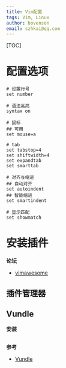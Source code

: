 ```yaml
---
title: Vim配置
tags: Vim, Linux
author: bovenson
email: szhkai@qq.com
---
```


[TOC]

# 配置选项

```shell
# 设置行号
set number

# 语法高亮
syntax on

# 鼠标
## 可用
set mouse=a

# tab
set tabstop=4
set shiftwidth=4
set expandtab
set smarttab

# 对齐与缩进
## 自动对齐
set autoindent
## 智能缩进
set smartindent

# 显示匹配
set showmatch
```

# 安装插件

**论坛**

- [vimawesome](https://vimawesome.com/)

## 插件管理器

## Vundle

**安装**

```shell

```



**参考**

- [Vundle](https://github.com/VundleVim/Vundle.vim/issues/383)